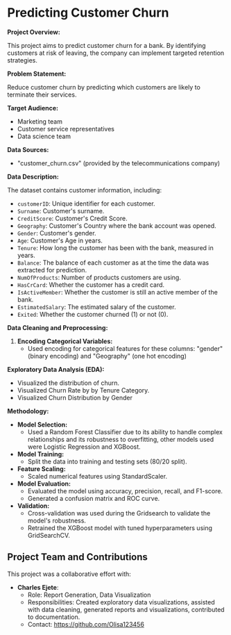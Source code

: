 # Predicting Customer Churn

**Project Overview:**

This project aims to predict customer churn for a bank. By identifying customers at risk of leaving, the company can implement targeted retention strategies.

**Problem Statement:**

Reduce customer churn by predicting which customers are likely to terminate their services.

**Target Audience:**

* Marketing team
* Customer service representatives
* Data science team

**Data Sources:**

* "customer_churn.csv" (provided by the telecommunications company)

**Data Description:**

The dataset contains customer information, including:

* `customerID`: Unique identifier for each customer.
* `Surname`: Customer's surname.
* `CreditScore`: Customer's Credit Score.
* `Geography`: Customer's Country where the bank account was opened.
*  `Gender`: Customer's gender.
*  `Age`: Customer's Age in years.
* `Tenure`: How long the customer has been with the bank, measured in years.
* `Balance`: The balance of each customer as at the time the data was extracted for prediction.
* `NumOfProducts`: Number of products customers are using.
* `HasCrCard`: Whether the customer has a credit card.
* `IsActiveMember`: Whether the customer is still an active member of the bank.
* `EstimatedSalary`: The estimated salary of the customer.
* `Exited`: Whether the customer churned (1) or not (0).

**Data Cleaning and Preprocessing:**

1.  **Encoding Categorical Variables:**
    * Used encoding for categorical features for these columns: "gender"(binary encoding) and "Geography" (one hot encoding)


**Exploratory Data Analysis (EDA):**

* Visualized the distribution of churn.
* Visualized Churn Rate by by Tenure Category.
* Visualized Churn Distribution by Gender

**Methodology:**

* **Model Selection:**
    * Used a Random Forest Classifier due to its ability to handle complex relationships and its robustness to overfitting, other models used were Logistic Regression and XGBoost.
* **Model Training:**
    * Split the data into training and testing sets (80/20 split).
*  **Feature Scaling:**
    * Scaled numerical features using StandardScaler.
* **Model Evaluation:**
    * Evaluated the model using accuracy, precision, recall, and F1-score.
    * Generated a confusion matrix and ROC curve.
* **Validation:**
    * Cross-validation was used during the Gridsearch to validate the model's robustness.
    * Retrained the XGBoost model with tuned hyperparameters using GridSearchCV.

## Project Team and Contributions

This project was a collaborative effort with:

* **Charles Ejete**:
    * Role: Report Generation, Data Visualization
    * Responsibilities: Created exploratory data visualizations, assisted with data cleaning, generated reports and visualizations, contributed to documentation.
    * Contact: https://github.com/Olisa123456
